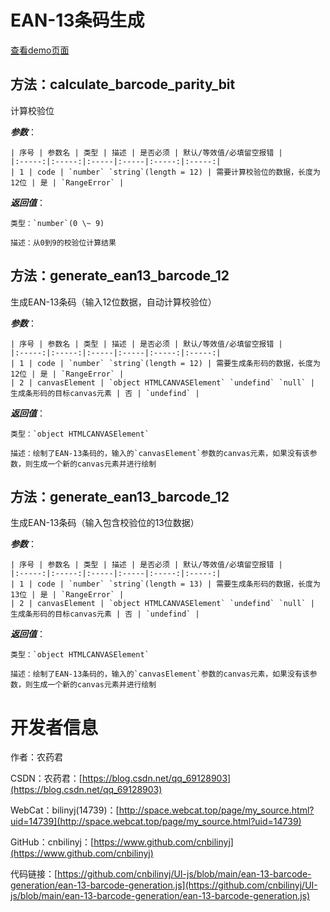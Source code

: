 # EAN-13条码生成

[查看demo页面](demo-01.html)

## 方法：calculate_barcode_parity_bit

计算校验位

**_参数_**：

	| 序号 | 参数名 | 类型 | 描述 | 是否必须 | 默认/等效值/必填留空报错 |
	|:-----:|:-----:|:-----|:-----|:-----:|:-----:|
	| 1 | code | `number` `string`(length = 12) | 需要计算校验位的数据，长度为12位 | 是 | `RangeError` |

**_返回值_**：

	类型：`number`(0 \~ 9)

	描述：从0到9的校验位计算结果

## 方法：generate_ean13_barcode_12

生成EAN-13条码（输入12位数据，自动计算校验位）

**_参数_**：

	| 序号 | 参数名 | 类型 | 描述 | 是否必须 | 默认/等效值/必填留空报错 |
	|:-----:|:-----:|:-----|:-----|:-----:|:-----:|
	| 1 | code | `number` `string`(length = 12) | 需要生成条形码的数据，长度为12位 | 是 | `RangeError` |
	| 2 | canvasElement | `object HTMLCANVASElement` `undefind` `null` | 生成条形码的目标canvas元素 | 否 | `undefind` |

**_返回值_**：

	类型：`object HTMLCANVASElement`

	描述：绘制了EAN-13条码的，输入的`canvasElement`参数的canvas元素，如果没有该参数，则生成一个新的canvas元素并进行绘制

## 方法：generate_ean13_barcode_12

生成EAN-13条码（输入包含校验位的13位数据）

**_参数_**：

	| 序号 | 参数名 | 类型 | 描述 | 是否必须 | 默认/等效值/必填留空报错 |
	|:-----:|:-----:|:-----|:-----|:-----:|:-----:|
	| 1 | code | `number` `string`(length = 13) | 需要生成条形码的数据，长度为13位 | 是 | `RangeError` |
	| 2 | canvasElement | `object HTMLCANVASElement` `undefind` `null` | 生成条形码的目标canvas元素 | 否 | `undefind` |

**_返回值_**：

	类型：`object HTMLCANVASElement`

	描述：绘制了EAN-13条码的，输入的`canvasElement`参数的canvas元素，如果没有该参数，则生成一个新的canvas元素并进行绘制

# 开发者信息

作者：农药君

CSDN：农药君：[https://blog.csdn.net/qq_69128903](https://blog.csdn.net/qq_69128903)

WebCat：bilinyj(14739)：[http://space.webcat.top/page/my_source.html?uid=14739](http://space.webcat.top/page/my_source.html?uid=14739)

GitHub：cnbilinyj：[https://www.github.com/cnbilinyj](https://www.github.com/cnbilinyj)

代码链接：[https://github.com/cnbilinyj/UI-js/blob/main/ean-13-barcode-generation/ean-13-barcode-generation.js](https://github.com/cnbilinyj/UI-js/blob/main/ean-13-barcode-generation/ean-13-barcode-generation.js)
